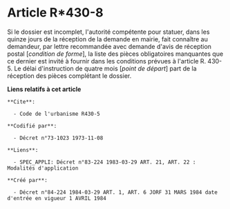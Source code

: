 # Article R*430-8

Si le dossier est incomplet, l'autorité compétente pour statuer, dans les quinze jours de la réception de la  demande en
mairie, fait connaître au demandeur, par lettre recommandée avec demande d'avis de réception postal [*condition de forme*],
la liste des pièces obligatoires manquantes que ce dernier est invité à fournir dans les conditions prévues à l'article R.
430-5. Le délai d'instruction de quatre mois [*point de départ*] part de la réception des pièces complétant le dossier.

**Liens relatifs à cet article**

	**Cite**:

	  - Code de l'urbanisme R430-5

	**Codifié par**:

	  - Décret n°73-1023 1973-11-08

	**Liens**:

	  - SPEC_APPLI: Décret n°83-224 1983-03-29 ART. 21, ART. 22 : Modalités d'application

	**Créé par**:

	  - Décret n°84-224 1984-03-29 ART. 1, ART. 6 JORF 31 MARS 1984 date d'entrée en vigueur 1 AVRIL 1984
